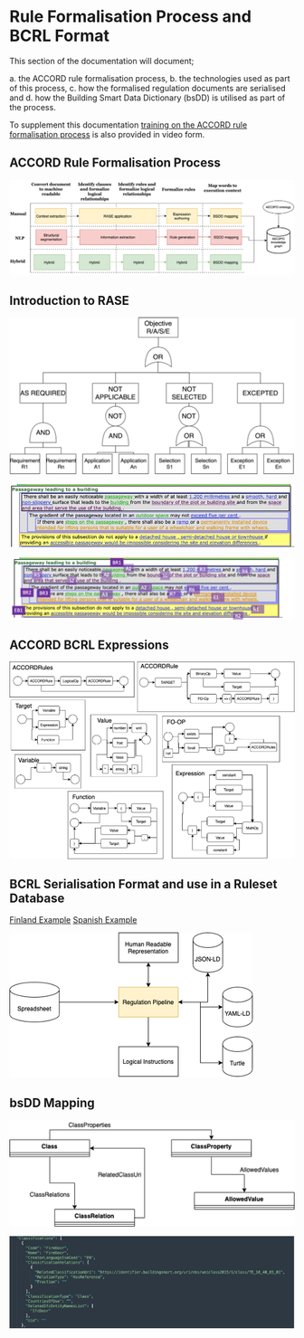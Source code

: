 # Rule Formalisation Process and BCRL Format

This section of the documentation will document;

a. the ACCORD rule formalisation process,
b. the technologies used as part of this process, 
c. how the formalised regulation documents are serialised and
d. how the Building Smart Data Dictionary (bsDD) is utilised as part of the process.

To supplement this documentation [training on the ACCORD rule formalisation process](https://www.youtube.com/watch?v=oMwEXCzc3lc) is also provided in video form.
## ACCORD Rule Formalisation Process

![](./process.png)


## Introduction to RASE

![](./rase.png)


![](./raseexample.png)


![](./raseexample2.png)

## ACCORD BCRL Expressions

![](./expressions.png)

## BCRL Serialisation Format and use in a Ruleset Database

[Finland Example](./finland.md)
[Spanish Example](./spain.md)

![](./pipeline.png)

## bsDD Mapping

![](./bsddstructure.png)

![](./bsddexample.png)
